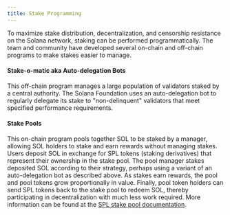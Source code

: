 ```yaml
---
title: Stake Programming
---
```


To maximize stake distribution, decentralization, and censorship resistance on
the Solana network, staking can be performed programmatically. The team
and community have developed several on-chain and off-chain programs to make
stakes easier to manage.

#### Stake-o-matic aka Auto-delegation Bots

This off-chain program manages a large population of validators staked by a
central authority. The Solana Foundation uses an auto-delegation bot to regularly delegate its
stake to "non-delinquent" validators that meet specified performance requirements.

#### Stake Pools

This on-chain program pools together SOL to be staked by a manager, allowing SOL
holders to stake and earn rewards without managing stakes.
Users deposit SOL in exchange for SPL tokens (staking derivatives) that represent their ownership in the stake pool. The pool
manager stakes deposited SOL according to their strategy, perhaps using a variant
of an auto-delegation bot as described above. As stakes earn rewards, the pool and pool tokens
grow proportionally in value. Finally, pool token holders can send SPL tokens
back to the stake pool to redeem SOL, thereby participating in decentralization with much
less work required. More information can be found at the
[SPL stake pool documentation](https://spl.xandeum.com/stake-pool).
